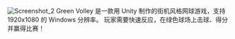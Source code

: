 ![Screenshot_2](https://github.com/user-attachments/assets/8f68d0a7-5de5-4037-abfa-d031491ec52e)
Green Volley 是一款用 Unity 制作的街机风格网球游戏，支持 1920x1080 的 Windows 分辨率。
玩家需要快速反应，在绿色球场上击球、得分并赢得比赛！
